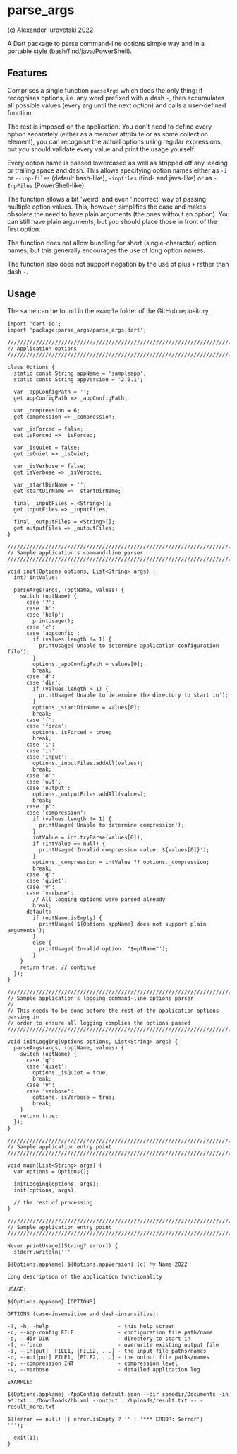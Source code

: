 # parse_args

(c) Alexander Iurovetski 2022

A Dart package to parse command-line options simple way and in a portable style (bash/find/java/PowerShell).

## Features

Comprises a single function `parseArgs` which does the only thing: it recognises options, i.e. any word prefixed with а dash `-`, then accumulates all possible values (every arg until the next option) and calls a user-defined function.

The rest is imposed on the application. You don't need to define every option separately (either as a member attribute or as some collection element), you can recognise the actual options using regular expressions, but you should validate every value and print the usage yourself.

Every option name is passed lowercased as well as stripped off any leading or trailing space and dash. This allows specifying option names either as `-i` or `--inp-files` (default bash-like), `-inpfiles` (find- and java-like) or as `-InpFiles` (PowerShell-like).

The function allows a bit 'weird' and even 'incorrect' way of passing multiple option values. This, however, simplifies the case and makes obsolete the need to have plain arguments (the ones without an option). You can still have plain arguments, but you should place those in front of the first option.

The function does not allow bundling for short (single-character) option names, but this generally encourages the use of long option names.

The function also does not support negation by the use of plus `+` rather than dash `-`.

## Usage

The same can be found in the `example` folder of the GitHub repository.

```
import 'dart:io';
import 'package:parse_args/parse_args.dart';

////////////////////////////////////////////////////////////////////////////////
// Application options
////////////////////////////////////////////////////////////////////////////////

class Options {
  static const String appName = 'sampleapp';
  static const String appVersion = '2.0.1';

  var _appConfigPath = '';
  get appConfigPath => _appConfigPath;

  var _compression = 6;
  get compression => _compression;

  var _isForced = false;
  get isForced => _isForced;

  var _isQuiet = false;
  get isQuiet => _isQuiet;

  var _isVerbose = false;
  get isVerbose => _isVerbose;

  var _startDirName = '';
  get startDirName => _startDirName;

  final _inputFiles = <String>[];
  get inputFiles => _inputFiles;

  final _outputFiles = <String>[];
  get outputFiles => _outputFiles;
}

////////////////////////////////////////////////////////////////////////////////
// Sample application's command-line parser
////////////////////////////////////////////////////////////////////////////////

void init(Options options, List<String> args) {
  int? intValue;

  parseArgs(args, (optName, values) {
    switch (optName) {
      case '?':
      case 'h':
      case 'help':
        printUsage();
      case 'c':
      case 'appconfig':
        if (values.length != 1) {
          printUsage('Unable to determine application configuration file');
        }
        options._appConfigPath = values[0];
        break;
      case 'd':
      case 'dir':
        if (values.length > 1) {
          printUsage('Unable to determine the directory to start in');
        }
        options._startDirName = values[0];
        break;
      case 'f':
      case 'force':
        options._isForced = true;
        break;
      case 'i':
      case 'in':
      case 'input':
        options._inputFiles.addAll(values);
        break;
      case 'o':
      case 'out':
      case 'output':
        options._outputFiles.addAll(values);
        break;
      case 'p':
      case 'compression':
        if (values.length != 1) {
          printUsage('Unable to determine compression');
        }
        intValue = int.tryParse(values[0]);
        if (intValue == null) {
          printUsage('Invalid compression value: ${values[0]}');
        }
        options._compression = intValue ?? options._compression;
        break;
      case 'q':
      case 'quiet':
      case 'v':
      case 'verbose':
        // All logging options were parsed already
        break;
      default:
        if (optName.isEmpty) {
          printUsage('${Options.appName} does not support plain arguments');
        }
        else {
          printUsage('Invalid option: "$optName"');
        }
    }
    return true; // continue
  });
}

////////////////////////////////////////////////////////////////////////////////
// Sample application's logging command-line options parser
//
// This needs to be done before the rest of the application options parsing in
// order to ensure all logging complies the options passed
////////////////////////////////////////////////////////////////////////////////

void initLogging(Options options, List<String> args) {
  parseArgs(args, (optName, values) {
    switch (optName) {
      case 'q':
      case 'quiet':
        options._isQuiet = true;
        break;
      case 'v':
      case 'verbose':
        options._isVerbose = true;
        break;
    }
    return true;
  });
}

////////////////////////////////////////////////////////////////////////////////
// Sample application entry point
////////////////////////////////////////////////////////////////////////////////

void main(List<String> args) {
  var options = Options();

  initLogging(options, args);
  init(options, args);

  // the rest of processing
}

////////////////////////////////////////////////////////////////////////////////
// Sample application entry point
////////////////////////////////////////////////////////////////////////////////

Never printUsage([String? error]) {
  stderr.writeln('''

${Options.appName} ${Options.appVersion} (c) My Name 2022

Long description of the application functionality

USAGE:

${Options.appName} [OPTIONS]

OPTIONS (case-insensitive and dash-insensitive):

-?, -h, -help                      - this help screen
-c, --app-config FILE              - configuration file path/name
-d, --dir DIR                      - directory to start in
-f, --force                        - overwrite existing output file
-i, --in[put]  FILE1, [FILE2, ...] - the input file paths/names
-o, --out[put] FILE1, [FILE2, ...] - the output file paths/names
-p, --compression INT              - compression level
-v, --verbose                      - detailed application log

EXAMPLE:

${Options.appName} -AppConfig default.json --dir somedir/Documents -in a*.txt ../Downloads/bb.xml --output ../Uploads/result.txt -- -result_more.txt

${(error == null) || error.isEmpty ? '' : '*** ERROR: $error'}
''');

  exit(1);
}
```

